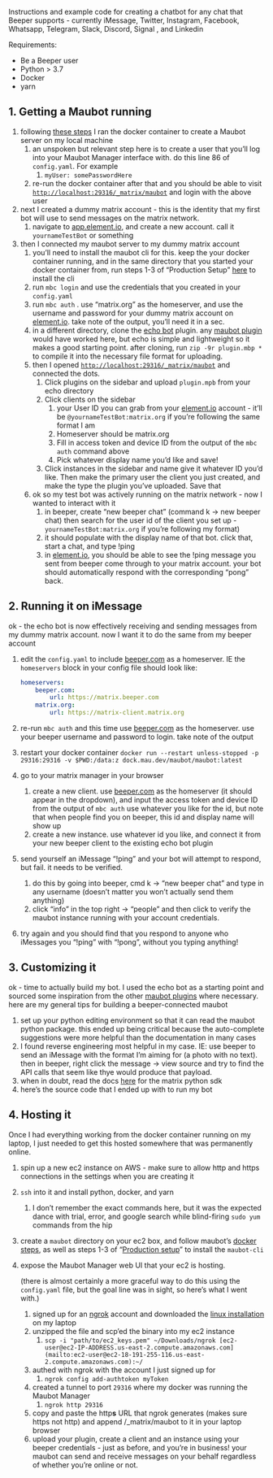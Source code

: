 Instructions and example code for creating a chatbot for any chat that Beeper supports - currently iMessage, Twitter, Instagram, Facebook, Whatsapp, Telegram, Slack, Discord, Signal , and Linkedin

Requirements:
- Be a Beeper user
- Python > 3.7
- Docker
- yarn

## 1. Getting a Maubot running

1. following [these steps](https://docs.mau.fi/maubot/usage/setup/docker.html) I ran the docker container to create a Maubot server on my local machine
    1. an unspoken but relevant step here is to create a user that you’ll log into your Maubot Manager interface with. do this line 86 of `config.yaml`. For example 
        1. `myUser: somePasswordHere`
    2. re-run the docker container after that and you should be able to visit [`http://localhost:29316/_matrix/maubot`](http://localhost:29316/_matrix/maubot) and login with the above user
2. next I created a dummy matrix account - this is the identity that my first bot will use to send messages on the matrix network.
    1. navigate to [app.element.io](http://app.element.io/), and create a new account. call it `yournameTestBot` or something
3. then I connected my maubot server to my dummy matrix account
    1. you’ll need to install the maubot cli for this. keep the your docker container running, and in the same directory that you started your docker container from, run steps 1-3 of “Production Setup” [here](https://docs.mau.fi/maubot/usage/setup/index.html) to install the cli
    2. run `mbc login` and use the credentials that you created in your `config.yaml`
    3. run `mbc auth` . use “matrix.org” as the homeserver, and use the username and password for your dummy matrix account on [element.io](http://element.io). take note of the output, you’ll need it in a sec.
    4. in a different directory, clone the [echo bot](https://github.com/maubot/echo) plugin. any [maubot plugin](https://github.com/maubot) would have worked here, but echo is simple and lightweight so it makes a good starting point. after cloning,  run `zip -9r plugin.mbp *` to compile it into the necessary file format for uploading.
    5. then I opened [`http://localhost:29316/_matrix/maubot`](http://localhost:29316/_matrix/maubot) and connected the dots. 
        1. Click plugins on the sidebar and upload `plugin.mpb` from your echo directory
        2. Click clients on the sidebar 
            1. your User ID you can grab from your [element.io](http://element.io) account - it’ll be `@yournameTestBot:matrix.org` if you’re following the same format I am
            2. Homeserver should be matrix.org
            3. Fill in access token and device ID from the output of the `mbc auth` command above
            4. Pick whatever display name you’d like and save!
        3. Click instances in the sidebar and name give it whatever ID you’d like. Then make the primary user the client you just created, and make the type the plugin you’ve uploaded. Save that
    6. ok so my test bot was actively running on the matrix network - now I wanted to interact with it
        1. in beeper, create “new beeper chat” (command k → new beeper chat) then search for the user id of the client you set up - `yournameTestBot:matrix.org` if you’re following my format)
        2. it should populate with the display name of that bot. click that, start a chat, and type !ping
        3. in [element.io](http://element.io), you should be able to see the !ping message you sent from beeper come through to your matrix account. your bot should automatically respond with the corresponding “pong” back. 

## 2. Running it on iMessage

ok - the echo bot is now effectively receiving and sending messages from my dummy matrix account. now I want it to do the same from my beeper account

1. edit the `config.yaml` to include [beeper.com](http://beeper.com) as a homeserver. IE the `homeservers` block in your config file should look like:
    
    ```yaml
    homeservers:
        beeper.com:
            url: https://matrix.beeper.com
        matrix.org:
            url: https://matrix-client.matrix.org
    ```
    
2. re-run `mbc auth` and this time use [beeper.com](http://beeper.com) as the homeserver. use your beeper username and password to login. take note of the output
3. restart your docker container `docker run --restart unless-stopped -p 29316:29316 -v $PWD:/data:z dock.mau.dev/maubot/maubot:latest`
4. go to your matrix manager in your browser 
    1. create a new client. use [beeper.com](http://beeper.com) as the homeserver (it should appear in the dropdown), and input the access token and device ID from the output of `mbc auth` use whatever you like for the id, but note that when people find you on beeper, this id and display name will show up
    2. create a new instance. use whatever id you like, and connect it from your new beeper client to the existing echo bot plugin
5. send yourself an iMessage “!ping” and your bot will attempt to respond, but fail. it needs to be verified.
    1. do this by going into beeper, cmd k → “new beeper chat” and type in any username (doesn’t matter you won’t actually send them anything)
    2. click “info” in the top right → “people” and then click to verify the maubot instance running with your account credentials.
6. try again and you should find that you respond to anyone who iMessages you “!ping”  with “!pong”, without you typing anything! 

## 3. Customizing it

ok - time to actually build my bot. I used the echo bot as a starting point and sourced some inspiration from the other [maubot plugins](https://github.com/maubot) where necessary. here are my general tips for building a beeper-connected maubot

1. set up your python editing environment so that it can read the maubot python package. this ended up being critical because the auto-complete suggestions were more helpful than the documentation in many cases
2. I found reverse engineering most helpful in my case. IE: use beeper to send an iMessage with the format I’m aiming for (a photo with no text). then in beeper, right click the message → view source and try to find the API calls that seem like thye would produce that payload.
3. when in doubt, read the docs [here](https://matrix-org.github.io/matrix-python-sdk/) for the matrix python sdk 
4. here’s the source code that I ended up with to run my bot

    

## 4. Hosting it

Once I had everything working from the docker container running on my laptop, I just needed to get this hosted somewhere that was permanently online. 

1. spin up a new ec2 instance on AWS - make sure to allow http and https connections in the settings when you are creating it
2. `ssh` into it and install python, docker, and yarn
    1. I don’t remember the exact commands here, but it was the expected dance with trial, error, and google search while blind-firing `sudo yum` commands from the hip
3. create a `maubot` directory on your ec2 box, and follow maubot’s [docker steps](https://docs.mau.fi/maubot/usage/setup/docker.html), as well as steps 1-3 of “[Production setup](https://docs.mau.fi/maubot/usage/setup/index.html)” to install the `maubot-cli`
4. expose the Maubot Manager web UI that your ec2 is hosting. 
    
    (there is almost certainly a more graceful way to do this using the `config.yaml` file, but the goal line was in sight, so here’s what I went with.)
    
    1. signed up for an [ngrok](https://ngrok.com/) account and downloaded the [linux installation](https://ngrok.com/download) on my laptop
    2. unzipped the file and scp’ed the binary into my ec2 instance 
        1. `scp -i "path/to/ec2_keys.pem" ~/Downloads/ngrok [ec2-user@ec2-IP-ADDRESS.us-east-2.compute.amazonaws.com](mailto:ec2-user@ec2-18-191-255-116.us-east-2.compute.amazonaws.com):~/`
    3. authed with ngrok with the account I just signed up for 
        1. `ngrok config add-authtoken myToken`
    4. created a tunnel to port `29316` where my docker was running the Maubot Manager
        1. `ngrok http 29316`
    5. copy and paste the http**s** URL that ngrok generates (makes sure https not http) and append /_matrix/maubot to it in your laptop browser
    6. upload your plugin, create a client and an instance using your beeper credentials - just as before, and you’re in business! your maubot can send and receive messages on your behalf regardless of whether you’re online or not.
